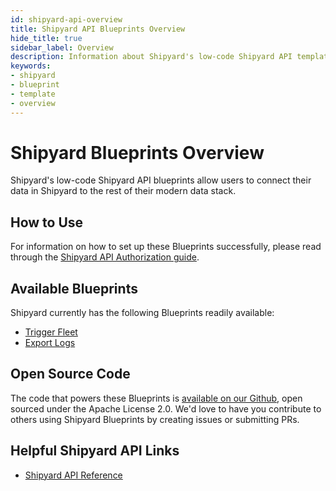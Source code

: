 ```yaml
---
id: shipyard-api-overview
title: Shipyard API Blueprints Overview
hide_title: true
sidebar_label: Overview
description: Information about Shipyard's low-code Shipyard API templates.
keywords:
- shipyard
- blueprint
- template
- overview
---
```


# Shipyard Blueprints Overview

Shipyard's low-code Shipyard API blueprints allow users to connect their data in Shipyard to the rest of their modern data stack.

## How to Use
For information on how to set up these Blueprints successfully, please read through the [Shipyard API Authorization guide](shipyard-api-authorization.md).

## Available Blueprints
Shipyard currently has the following Blueprints readily available:

- [Trigger Fleet](shipyard-api-trigger-fleet.md)
- [Export Logs](shipyard-api-export-logs.md)

## Open Source Code
The code that powers these Blueprints is [available on our Github](https://github.com/shipyardapp/shipyard-blueprints/tree/main/shipyard_blueprints/shipyard), open sourced under the Apache License 2.0. We'd love to have you contribute to others using Shipyard Blueprints by creating issues or submitting PRs.

## Helpful Shipyard API Links
- [Shipyard API Reference](https://shipyard.readme.io)
